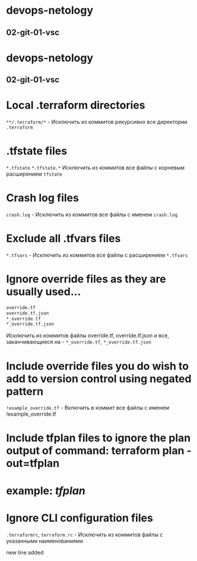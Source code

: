 # devops-netology

## 02-git-01-vsc
# devops-netology

## 02-git-01-vsc

# Local .terraform directories
`**/.terraform/*` - Исключить из коммитов рекурсивно все директории `.terraform`

# .tfstate files

`*.tfstate` 
`*.tfstate.*` Исключить из коммитов все файлы с корневым расширением `tfstate`

# Crash log files
`crash.log` - Исключить из коммитов все файлы с именем `crash.log`

# Exclude all .tfvars files
`*.tfvars` - Исключить из коммитов все файлы с расширением `*.tfvars`

# Ignore override files as they are usually used...
```bash
override.tf
override.tf.json
*_override.tf
*_override.tf.json
```
Исключить из коммитов файлы override.tf, override.tf.json и все, заканчивающиеся на - `*_override.tf`, `*_override.tf.json`

# Include override files you do wish to add to version control using negated pattern

`!example_override.tf` - Включить в коммит все файлы с именем !example_override.tf


# Include tfplan files to ignore the plan output of command: terraform plan -out=tfplan
# example: *tfplan*

# Ignore CLI configuration files
`.terraformrc`, `terraform.rc` - Исключить из коммитов файлы с указанными наименованиями

new line added